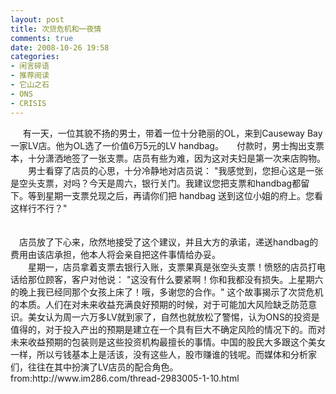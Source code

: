 ```yaml
---
layout: post
title: 次贷危机和一夜情
comments: true
date: 2008-10-26 19:58
categories:
- 闲言碎语
- 推荐阅读
- 它山之石
- ONS
- CRISIS
---
```


<p>     有一天，一位其貌不扬的男士，带着一位十分艳丽的OL，来到Causeway Bay一家LV店。他为OL选了一价值6万5元的LV handbag。　　付款时，男士掏出支票本，十分潇洒地签了一张支票。店员有些为难，因为这对夫妇是第一次来店购物。<br />　　男士看穿了店员的心思，十分冷静地对店员说： "我感觉到，您担心这是一张是空头支票，对吗？今天是周六，银行关门。我建议您把支票和handbag都留下。等到星期一支票兑现之后，再请你们把 handbag 送到这位小姐的府上。您看这样行不行？"<br />　</p>
<p><!--more--></p>
<p>　店员放了下心来，欣然地接受了这个建议，并且大方的承诺，递送handbag的费用由该店承担，他本人将会亲自把这件事情给办妥。<br />　　星期一，店员拿着支票去银行入账，支票果真是张空头支票！愤怒的店员打电话给那位顾客，客户对他说： "这没有什么要紧啊！你和我都没有损失。上星期六的晚上我已经同那个女孩上床了！哦，多谢您的合作。" 这个故事揭示了次贷危机的本质。人们在对未来收益充满良好预期的时候，对于可能加大风险缺乏防范意识。美女认为周一六万多LV就到家了，自然也就放松了警惕，认为ONS的投资是值得的，对于投入产出的预期是建立在一个具有巨大不确定风险的情况下的。而对未来收益预期的包装则是这些投资机构最擅长的事情。中国的股民大多跟这个美女一样，所以亏钱基本上是活该，没有这些人，股市赚谁的钱呢。而媒体和分析家们，往往在其中扮演了LV店员的配合角色。from:http://www.im286.com/thread-2983005-1-10.html</p>				
